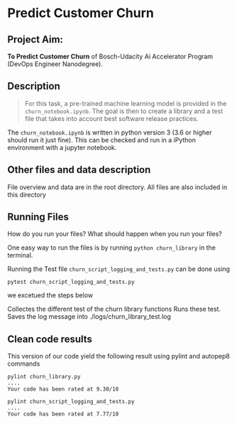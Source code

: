# Predict Customer Churn

## Project Aim: 
 **To Predict Customer Churn** of Bosch-Udacity Ai Accelerator Program (DevOps Engineer Nanodegree). 

## Description
> For this task, a pre-trained machine learning model is provided in the `churn_notebook.ipynb`. The goal is then to create a library and a test file that takes into account best software release practices.

The `churn_notebook.ipynb` is written in python version 3 (3.6 or higher should run it just fine). This can be checked and run in a iPython environment with a jupyter notebook.

## Other files and data description
File overview and data are in the root directory. All files are also included in this directory 

## Running Files
How do you run your files? What should happen when you run your files?

One easy way to run the files is by running ```python churn_library``` in the terminal. 

Running the Test file `churn_script_logging_and_tests.py` can be done using

```pytest churn_script_logging_and_tests.py```

we excetued the steps below

Collectes the different test of the churn library functions
Runs these test.
Saves the log message into ./logs/churn_library_test.log



## Clean code results

This version of our code yield the following result using pylint and autopep8 commands

```
pylint churn_library.py
....
Your code has been rated at 9.30/10
```

```
pylint churn_script_logging_and_tests.py
....
Your code has been rated at 7.77/10

